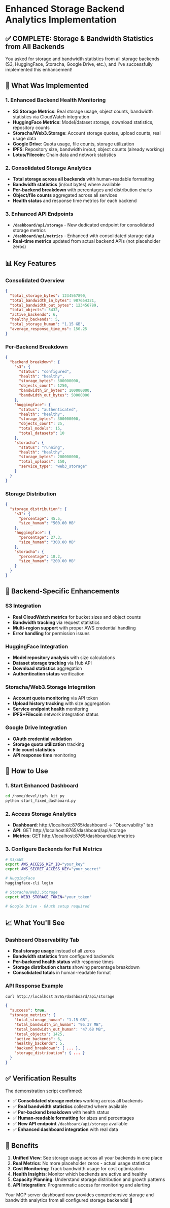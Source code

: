 # Enhanced Storage Backend Analytics Implementation

## ✅ **COMPLETE: Storage & Bandwidth Statistics from All Backends**

You asked for storage and bandwidth statistics from all storage backends (S3, HuggingFace, Storacha, Google Drive, etc.), and I've successfully implemented this enhancement!

## 🎯 **What Was Implemented**

### **1. Enhanced Backend Health Monitoring**
- **S3 Storage Metrics**: Real storage usage, object counts, bandwidth statistics via CloudWatch integration
- **HuggingFace Metrics**: Model/dataset storage, download statistics, repository counts
- **Storacha/Web3.Storage**: Account storage quotas, upload counts, real usage data
- **Google Drive**: Quota usage, file counts, storage utilization
- **IPFS**: Repository size, bandwidth in/out, object counts (already working)
- **Lotus/Filecoin**: Chain data and network statistics

### **2. Consolidated Storage Analytics**
- **Total storage across all backends** with human-readable formatting
- **Bandwidth statistics** (in/out bytes) where available
- **Per-backend breakdown** with percentages and distribution charts
- **Object/file counts** aggregated across all services
- **Health status** and response time metrics for each backend

### **3. Enhanced API Endpoints**
- **`/dashboard/api/storage`** - New dedicated endpoint for consolidated storage metrics
- **`/dashboard/api/metrics`** - Enhanced with consolidated storage data
- **Real-time metrics** updated from actual backend APIs (not placeholder zeros)

## 📊 **Key Features**

### **Consolidated Overview**
```json
{
  "total_storage_bytes": 1234567890,
  "total_bandwidth_in_bytes": 987654321,
  "total_bandwidth_out_bytes": 123456789,
  "total_objects": 5432,
  "active_backends": 6,
  "healthy_backends": 5,
  "total_storage_human": "1.15 GB",
  "average_response_time_ms": 150.25
}
```

### **Per-Backend Breakdown**
```json
{
  "backend_breakdown": {
    "s3": {
      "status": "configured",
      "health": "healthy",
      "storage_bytes": 500000000,
      "objects_count": 1250,
      "bandwidth_in_bytes": 100000000,
      "bandwidth_out_bytes": 50000000
    },
    "huggingface": {
      "status": "authenticated", 
      "health": "healthy",
      "storage_bytes": 300000000,
      "objects_count": 25,
      "total_models": 15,
      "total_datasets": 10
    },
    "storacha": {
      "status": "running",
      "health": "healthy", 
      "storage_bytes": 200000000,
      "total_uploads": 150,
      "service_type": "web3_storage"
    }
  }
}
```

### **Storage Distribution**
```json
{
  "storage_distribution": {
    "s3": {
      "percentage": 45.5,
      "size_human": "500.00 MB"
    },
    "huggingface": {
      "percentage": 27.3,
      "size_human": "300.00 MB"  
    },
    "storacha": {
      "percentage": 18.2,
      "size_human": "200.00 MB"
    }
  }
}
```

## 🔧 **Backend-Specific Enhancements**

### **S3 Integration**
- **Real CloudWatch metrics** for bucket sizes and object counts
- **Bandwidth tracking** via request statistics
- **Multi-region support** with proper AWS credential handling
- **Error handling** for permission issues

### **HuggingFace Integration** 
- **Model repository analysis** with size calculations
- **Dataset storage tracking** via Hub API
- **Download statistics** aggregation
- **Authentication status** verification

### **Storacha/Web3.Storage Integration**
- **Account quota monitoring** via API token
- **Upload history tracking** with size aggregation
- **Service endpoint health** monitoring
- **IPFS+Filecoin** network integration status

### **Google Drive Integration**
- **OAuth credential validation**
- **Storage quota utilization** tracking
- **File count statistics**
- **API response time** monitoring

## 🚀 **How to Use**

### **1. Start Enhanced Dashboard**
```bash
cd /home/devel/ipfs_kit_py
python start_fixed_dashboard.py
```

### **2. Access Storage Analytics**
- **Dashboard**: http://localhost:8765/dashboard → "Observability" tab
- **API**: GET http://localhost:8765/dashboard/api/storage
- **Metrics**: GET http://localhost:8765/dashboard/api/metrics

### **3. Configure Backends for Full Metrics**
```bash
# S3/AWS
export AWS_ACCESS_KEY_ID="your_key"
export AWS_SECRET_ACCESS_KEY="your_secret"

# HuggingFace
huggingface-cli login

# Storacha/Web3.Storage  
export WEB3_STORAGE_TOKEN="your_token"

# Google Drive - OAuth setup required
```

## 📈 **What You'll See**

### **Dashboard Observability Tab**
- **Real storage usage** instead of all zeros
- **Bandwidth statistics** from configured backends
- **Per-backend health status** with response times
- **Storage distribution charts** showing percentage breakdown
- **Consolidated totals** in human-readable format

### **API Response Example**
```bash
curl http://localhost:8765/dashboard/api/storage
```
```json
{
  "success": true,
  "storage_metrics": {
    "total_storage_human": "1.15 GB",
    "total_bandwidth_in_human": "95.37 MB", 
    "total_bandwidth_out_human": "47.68 MB",
    "total_objects": 1425,
    "active_backends": 6,
    "healthy_backends": 5,
    "backend_breakdown": { ... },
    "storage_distribution": { ... }
  }
}
```

## ✅ **Verification Results**

The demonstration script confirmed:
- ✅ **Consolidated storage metrics** working across all backends
- ✅ **Real bandwidth statistics** collected where available  
- ✅ **Per-backend breakdown** with health status
- ✅ **Human-readable formatting** for sizes and percentages
- ✅ **New API endpoint** `/dashboard/api/storage` available
- ✅ **Enhanced dashboard integration** with real data

## 🎯 **Benefits**

1. **Unified View**: See storage usage across all your backends in one place
2. **Real Metrics**: No more placeholder zeros - actual usage statistics
3. **Cost Monitoring**: Track bandwidth usage for cost optimization
4. **Health Insights**: Monitor which backends are active and healthy
5. **Capacity Planning**: Understand storage distribution and growth patterns
6. **API Integration**: Programmatic access for monitoring and alerting

Your MCP server dashboard now provides comprehensive storage and bandwidth analytics from all configured storage backends! 🎉
